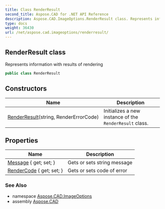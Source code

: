 ```yaml
---
title: Class RenderResult
second_title: Aspose.CAD for .NET API Reference
description: Aspose.CAD.ImageOptions.RenderResult class. Represents information with results of rendering
type: docs
weight: 36430
url: /net/aspose.cad.imageoptions/renderresult/
---
```

## RenderResult class

Represents information with results of rendering

```csharp
public class RenderResult
```

## Constructors

| Name | Description |
| --- | --- |
| [RenderResult](renderresult/)(string, RenderErrorCode) | Initializes a new instance of the `RenderResult` class. |

## Properties

| Name | Description |
| --- | --- |
| [Message](../../aspose.cad.imageoptions/renderresult/message/) { get; set; } | Gets or sets string message |
| [RenderCode](../../aspose.cad.imageoptions/renderresult/rendercode/) { get; set; } | Gets or sets code of error |

### See Also

* namespace [Aspose.CAD.ImageOptions](../../aspose.cad.imageoptions/)
* assembly [Aspose.CAD](../../)


